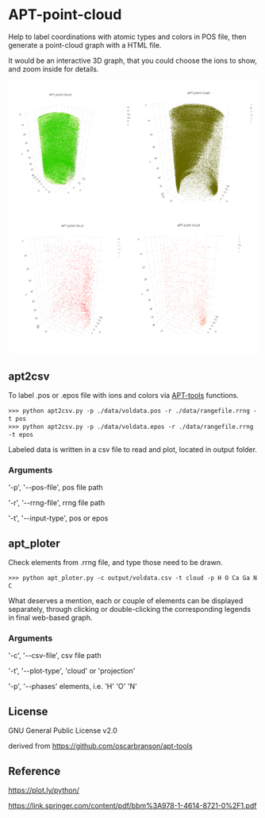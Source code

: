 # APT-point-cloud
Help to label coordinations with atomic types and colors in POS file, then generate a point-cloud graph with a HTML file. 

It would be an interactive 3D graph, that you could choose the ions to show, and zoom inside for details.

![Demo graph](DemoGraph.png)

## apt2csv

To label .pos or .epos file with ions and colors via [APT-tools](https://github.com/oscarbranson/apt-tools) functions.

```
>>> python apt2csv.py -p ./data/voldata.pos -r ./data/rangefile.rrng -t pos
>>> python apt2csv.py -p ./data/voldata.epos -r ./data/rangefile.rrng -t epos
```

Labeled data is written in a csv file to read and plot, located in output folder.

### Arguments
'-p', '--pos-file', pos file path

'-r', '--rrng-file', rrng file path

'-t', '--input-type', pos or epos

## apt_ploter
Check elements from .rrng file, and type those need to be drawn.

```
>>> python apt_ploter.py -c output/voldata.csv -t cloud -p H O Ca Ga N C
```

What deserves a mention, each or couple of elements can be displayed separately, through clicking or double-clicking the corresponding legends in final web-based graph.

### Arguments
'-c', '--csv-file', csv file path

'-t', '--plot-type', 'cloud' or 'projection'

'-p', '--phases' elements, i.e. 'H' 'O' 'N'

## License
GNU General Public License v2.0

derived from https://github.com/oscarbranson/apt-tools

## Reference
https://plot.ly/python/

https://link.springer.com/content/pdf/bbm%3A978-1-4614-8721-0%2F1.pdf
